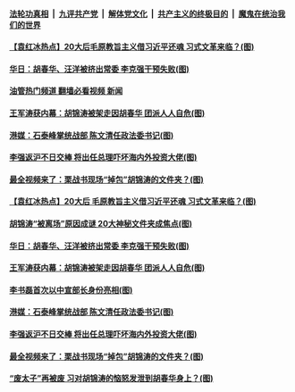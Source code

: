 ####  [法轮功真相](../../../../basic/blob/master/README.md?t=10271102) &nbsp;|&nbsp; [九评共产党](../../../../9ping.md/blob/master/README.md?t=10271102) &nbsp;|&nbsp; [解体党文化](../../../../jtdwh.md/blob/master/README.md?t=10271102)  &nbsp;|&nbsp; [共产主义的终极目的](../../../../gczydzjmd.md/blob/master/README.md?t=10271102) &nbsp;|&nbsp; [魔鬼在统治我们的世界](../../../../mgztzwmdsj.md/blob/master/README.md?t=10271102) 

#### [【袁红冰热点】20大后毛原教旨主义借习近平还魂 习式文革来临？(图)](../pages/p2/1020209.md?t=10271102) 

#### [华日：胡春华、汪洋被挤出常委 李克强干预失败(图)](../pages/p2/1020185.md?t=10271102) 

#### [油管热门频道 翻墙必看视频 新闻](http://209.250.226.216:81/youtube.html?10271102)

#### [王军涛获内幕：胡锦涛被架走因胡春华 团派人人自危(图)](../pages/p2/1020141.md?t=10271102) 

#### [港媒：石泰峰掌统战部 陈文清任政法委书记(图)](../pages/p2/1020149.md?t=10271102) 

#### [李强返沪不日交棒 将出任总理吓坏海内外投资大佬(图)](../pages/p2/1020044.md?t=10271102) 

#### [最全视频来了：栗战书现场“掉包”胡锦涛的文件夹？(图)](../pages/p2/1020030.md?t=10271102) 

#### [【袁红冰热点】20大后 毛原教旨主义借习近平还魂 习式文革来临？(图)](../pages/p2/1020209.md?t=10271102) 

#### [胡锦涛“被离场”原因成谜 20大神秘文件夹成焦点(图)](../pages/p2/1020190.md?t=10271102) 

#### [华日：胡春华、汪洋被挤出常委 李克强干预失败(图)](../pages/p2/1020185.md?t=10271102) 

#### [王军涛获内幕：胡锦涛被架走因胡春华 团派人人自危(图)](../pages/p2/1020141.md?t=10271102) 





#### [李书磊首次以中宣部长身份亮相(图)](../pages/p2/1020159.md?t=10271102) 

#### [港媒：石泰峰掌统战部 陈文清任政法委书记(图)](../pages/p2/1020149.md?t=10271102) 

#### [李强返沪不日交棒 将出任总理吓坏海内外投资大佬(图)](../pages/p2/1020044.md?t=10271102) 


#### [最全视频来了：栗战书现场“掉包”胡锦涛的文件夹？(图)](../pages/p2/1020030.md?t=10271102) 


#### [“废太子”再被废 习对胡锦涛的恼怒发泄到胡春华身上？(图)](../pages/p2/1020032.md?t=10271102) 






<img src='http://gfw-breaker.win/goodnews/indexes/p2.md' width='0px' height='0px'/>
